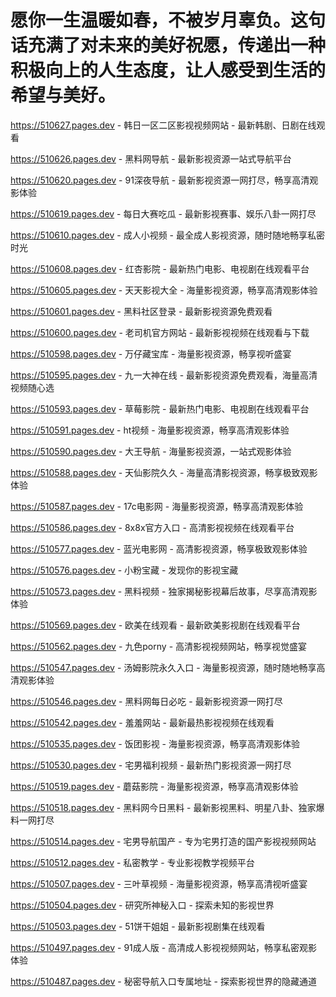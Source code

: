 # 愿你一生温暖如春，不被岁月辜负。这句话充满了对未来的美好祝愿，传递出一种积极向上的人生态度，让人感受到生活的希望与美好。

https://510627.pages.dev - 韩日一区二区影视视频网站 - 最新韩剧、日剧在线观看

https://510626.pages.dev - 黑料网导航 - 最新影视资源一站式导航平台

https://510620.pages.dev - 91深夜导航 - 最新影视资源一网打尽，畅享高清观影体验

https://510619.pages.dev - 每日大赛吃瓜 - 最新影视赛事、娱乐八卦一网打尽

https://510610.pages.dev - 成人小视频 - 最全成人影视资源，随时随地畅享私密时光

https://510608.pages.dev - 红杏影院 - 最新热门电影、电视剧在线观看平台

https://510605.pages.dev - 天天影视大全 - 海量影视资源，畅享高清观影体验

https://510601.pages.dev - 黑料社区登录 - 最新影视资源免费观看

https://510600.pages.dev - 老司机官方网站 - 最新影视视频在线观看与下载

https://510598.pages.dev - 万仔藏宝库 - 海量影视资源，畅享视听盛宴

https://510595.pages.dev - 九一大神在线 - 最新影视资源免费观看，海量高清视频随心选

https://510593.pages.dev - 草莓影院 - 最新热门电影、电视剧在线观看平台

https://510591.pages.dev - ht视频 - 海量影视资源，畅享高清观影体验

https://510590.pages.dev - 大王导航 - 海量影视资源，一站式观影体验

https://510588.pages.dev - 天仙影院久久 - 海量高清影视资源，畅享极致观影体验

https://510587.pages.dev - 17c电影网 - 海量影视资源，畅享高清观影体验

https://510586.pages.dev - 8x8x官方入口 - 高清影视视频在线观看平台

https://510577.pages.dev - 蓝光电影网 - 高清影视资源，畅享极致观影体验

https://510576.pages.dev - 小粉宝藏 - 发现你的影视宝藏

https://510573.pages.dev - 黑料视频 - 独家揭秘影视幕后故事，尽享高清观影体验

https://510569.pages.dev - 欧美在线观看 - 最新欧美影视剧在线观看平台

https://510562.pages.dev - 九色porny - 高清影视视频网站，畅享视觉盛宴

https://510547.pages.dev - 汤姆影院永久入口 - 海量影视资源，随时随地畅享高清观影体验

https://510546.pages.dev - 黑料网每日必吃 - 最新影视资源一网打尽

https://510542.pages.dev - 羞羞网站 - 最新最热影视视频在线观看

https://510535.pages.dev - 饭团影视 - 海量影视资源，畅享高清观影体验

https://510530.pages.dev - 宅男福利视频 - 最新热门影视资源一网打尽

https://510519.pages.dev - 蘑菇影院 - 海量影视资源，畅享高清观影体验

https://510518.pages.dev - 黑料网今日黑料 - 最新影视黑料、明星八卦、独家爆料一网打尽

https://510514.pages.dev - 宅男导航国产 - 专为宅男打造的国产影视视频网站

https://510512.pages.dev - 私密教学 - 专业影视教学视频平台

https://510507.pages.dev - 三叶草视频 - 海量影视资源，畅享高清视听盛宴

https://510504.pages.dev - 研究所神秘入口 - 探索未知的影视世界

https://510503.pages.dev - 51饼干姐姐 - 最新影视剧集在线观看

https://510497.pages.dev - 91成人版 - 高清成人影视视频网站，畅享私密观影体验

https://510487.pages.dev - 秘密导航入口专属地址 - 探索影视世界的隐藏通道
